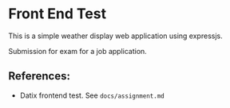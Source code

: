 # Front End Test

This is a simple weather display web application using expressjs.

Submission for exam for a job application.

## References:

- Datix frontend test. See `docs/assignment.md`